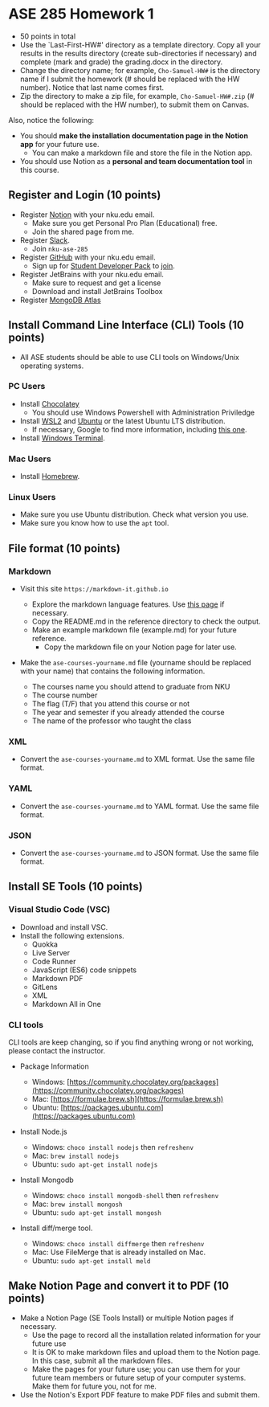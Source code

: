 # ASE 285 Homework 1 

* 50 points in total
* Use the `Last-First-HW#' directory as a template directory. Copy all your results in the results directory (create sub-directories if necessary) and complete (mark and grade) the grading.docx in the directory. 
* Change the directory name; for example, `Cho-Samuel-HW#` is the directory name if I submit the homework (# should be replaced with the HW number). Notice that last name comes first. 
* Zip the directory to make a zip file, for example, `Cho-Samuel-HW#.zip` (# should be replaced with the HW number), to submit them on Canvas. 

Also, notice the following:

* You should **make the installation documentation page in the Notion app** for your future use. 
  * You can make a markdown file and store the file in the Notion app.
* You should use Notion as a **personal and team documentation tool** in this course.

## Register and Login (10 points)
* Register [Notion](https://www.notion.so/) with your nku.edu email.
  * Make sure you get Personal Pro Plan (Educational) free. 
  * Join the shared page from me. 
* Register [Slack](https://slack.com).
  * Join `nku-ase-285`
* Register [GitHub](https://github.com) with your nku.edu email.
  * Sign up for [Student Developer Pack](https://education.github.com/pack) to [join](https://education.github.com/pack/join). 
* Register JetBrains with your nku.edu email.
  * Make sure to request and get a license
  * Download and install JetBrains Toolbox
* Register [MongoDB Atlas](https://www.mongodb.com/atlas/database)

## Install Command Line Interface (CLI) Tools (10 points)
* All ASE students should be able to use CLI tools on Windows/Unix operating systems. 

### PC Users
* Install [Chocolatey](https://chocolatey.org)
  * You should use Windows Powershell with Administration Priviledge 
* Install [WSL2](https://docs.microsoft.com/en-us/windows/wsl/install) and [Ubuntu](https://www.microsoft.com/en-gb/p/ubuntu-2004-lts/9n6svws3rx71?activetab=pivot:overviewtab) or the latest Ubuntu LTS distribution.
  * If necessary, Google to find more information, including [this one](https://www.omgubuntu.co.uk/how-to-install-wsl2-on-windows-10). 
* Install [Windows Terminal](https://www.microsoft.com/en-us/p/windows-terminal/9n0dx20hk701?rtc=1&activetab=pivot:overviewtab). 

### Mac Users
* Install [Homebrew](https://brew.sh). 

### Linux Users
* Make sure you use Ubuntu distribution. Check what version you use.
* Make sure you know how to use the `apt` tool.

## File format (10 points)
### Markdown
* Visit this site `https://markdown-it.github.io` 
  * Explore the markdown language features. Use [this page](https://www.markdownguide.org/basic-syntax/) if necessary.
  * Copy the README.md in the reference directory to check the output.
  * Make an example markdown file (example.md) for your future reference. 
    * Copy the markdown file on your Notion page for later use. 
  
* Make the `ase-courses-yourname.md` file (yourname should be replaced with your name) that contains the following information.
  * The courses name you should attend to graduate from NKU
  * The course number
  * The flag (T/F) that you attend this course or not
  * The year and semester if you already attended the course
  * The name of the professor who taught the class
  
### XML
* Convert the `ase-courses-yourname.md` to XML format. Use the same file format. 

### YAML
* Convert the `ase-courses-yourname.md` to YAML format. Use the same file format. 

### JSON 
* Convert the `ase-courses-yourname.md` to JSON format. Use the same file format. 

## Install SE Tools (10 points)
### Visual Studio Code (VSC)
* Download and install VSC. 
* Install the following extensions. 
  * Quokka 
  * Live Server
  * Code Runner
  * JavaScript (ES6) code snippets
  * Markdown PDF
  * GitLens
  * XML
  * Markdown All in One

### CLI tools

CLI tools are keep changing, so if you find anything wrong or not working, please contact the instructor. 

* Package Information
  * Windows: [https://community.chocolatey.org/packages](https://community.chocolatey.org/packages)
  * Mac: [https://formulae.brew.sh](https://formulae.brew.sh)
  * Ubuntu: [https://packages.ubuntu.com](https://packages.ubuntu.com)

* Install Node.js 
  * Windows: `choco install nodejs` then `refreshenv`
  * Mac: `brew install nodejs`
  * Ubuntu: `sudo apt-get install nodejs`
* Install Mongodb
  * Windows: `choco install mongodb-shell` then `refreshenv`
  * Mac: `brew install mongosh`
  * Ubuntu: `sudo apt-get install mongosh`
* Install diff/merge tool.
  * Windows: `choco install diffmerge` then `refreshenv`
  * Mac: Use FileMerge that is already installed on Mac. 
  * Ubuntu: `sudo apt-get install meld`

## Make Notion Page and convert it to PDF (10 points)
* Make a Notion Page (SE Tools Install) or multiple Notion pages if necessary. 
  * Use the page to record all the installation related information for your future use
  * It is OK to make markdown files and upload them to the Notion page. In this case, submit all the markdown files.
  * Make the pages for your future use; you can use them for your future team members or future setup of your computer systems. Make them for future you, not for me. 
* Use the Notion's Export PDF feature to make PDF files and submit them. 
